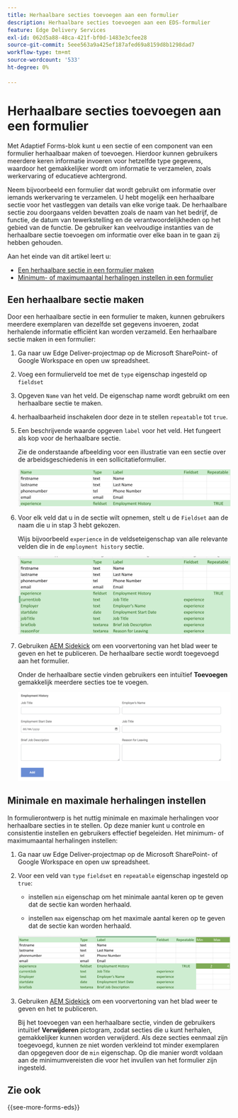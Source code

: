 ```yaml
---
title: Herhaalbare secties toevoegen aan een formulier
description: Herhaalbare secties toevoegen aan een EDS-formulier
feature: Edge Delivery Services
exl-id: 062d5a88-48ca-421f-bf0d-1483e3cfee28
source-git-commit: 5eee563a9a425ef187afed69a8159d8b1298dad7
workflow-type: tm+mt
source-wordcount: '533'
ht-degree: 0%

---
```


# Herhaalbare secties toevoegen aan een formulier

Met Adaptief Forms-blok kunt u een sectie of een component van een formulier herhaalbaar maken of toevoegen. Hierdoor kunnen gebruikers meerdere keren informatie invoeren voor hetzelfde type gegevens, waardoor het gemakkelijker wordt om informatie te verzamelen, zoals werkervaring of educatieve achtergrond.

Neem bijvoorbeeld een formulier dat wordt gebruikt om informatie over iemands werkervaring te verzamelen. U hebt mogelijk een herhaalbare sectie voor het vastleggen van details van elke vorige taak. De herhaalbare sectie zou doorgaans velden bevatten zoals de naam van het bedrijf, de functie, de datum van tewerkstelling en de verantwoordelijkheden op het gebied van de functie. De gebruiker kan veelvoudige instanties van de herhaalbare sectie toevoegen om informatie over elke baan in te gaan zij hebben gehouden.

Aan het einde van dit artikel leert u:

* [Een herhaalbare sectie in een formulier maken](#add-repeatable-sections-to-a-form)
* [Minimum- of maximumaantal herhalingen instellen in een formulier](#set-minimum-or-maximum-number-of-repetitions-for-a-repeatable-section)

## Een herhaalbare sectie maken

Door een herhaalbare sectie in een formulier te maken, kunnen gebruikers meerdere exemplaren van dezelfde set gegevens invoeren, zodat herhalende informatie efficiënt kan worden verzameld. Een herhaalbare sectie maken in een formulier:

1. Ga naar uw Edge Deliver-projectmap op de Microsoft SharePoint- of Google Workspace en open uw spreadsheet.

1. Voeg een formulierveld toe met de `type` eigenschap ingesteld op `fieldset`
1. Opgeven `Name` van het veld. De eigenschap name wordt gebruikt om een herhaalbare sectie te maken.
1. herhaalbaarheid inschakelen door deze in te stellen `repeatable` tot `true`.
1. Een beschrijvende waarde opgeven `label` voor het veld. Het fungeert als kop voor de herhaalbare sectie.

   Zie de onderstaande afbeelding voor een illustratie van een sectie over de arbeidsgeschiedenis in een sollicitatieformulier.

   ![](/help/edge/assets/repeatable-section-example-job-application-form.png)

1. Voor elk veld dat u in de sectie wilt opnemen, stelt u de `Fieldset` aan de naam die u in stap 3 hebt gekozen.

   Wijs bijvoorbeeld `experience` in de veldseteigenschap van alle relevante velden die in de `employment history` sectie.

   ![voorbeeld van een herhaalbaar sectieveld en de bijbehorende eigenschappen](/help/edge/assets/repeatable-section--mention-fieldset-name-example-job-application-form.png)

1. Gebruiken [AEM Sidekick](https://www.aem.live/developer/tutorial#preview-and-publish-your-content) om een voorvertoning van het blad weer te geven en het te publiceren. De herhaalbare sectie wordt toegevoegd aan het formulier.

   Onder de herhaalbare sectie vinden gebruikers een intuïtief **Toevoegen** gemakkelijk meerdere secties toe te voegen.

   ![herhaalbare sectie, knop Toevoegen, om meerdere secties toe te voegen ](/help/edge/assets/repeatable-section-example.png)


## Minimale en maximale herhalingen instellen

In formulierontwerp is het nuttig minimale en maximale herhalingen voor herhaalbare secties in te stellen. Op deze manier kunt u controle en consistentie instellen en gebruikers effectief begeleiden. Het minimum- of maximumaantal herhalingen instellen:

1. Ga naar uw Edge Deliver-projectmap op de Microsoft SharePoint- of Google Workspace en open uw spreadsheet.

1. Voor een veld van `type` `fieldset` en `repeatable` eigenschap ingesteld op `true`:

   * instellen `min` eigenschap om het minimale aantal keren op te geven dat de sectie kan worden herhaald.

   * instellen `max` eigenschap om het maximale aantal keren op te geven dat de sectie kan worden herhaald.

   ![Stel de eigenschap min en max in om op te geven hoe vaak de sectie kan worden herhaald](/help/edge/assets/repeatable-section-set-min-max.png)

1. Gebruiken [AEM Sidekick](https://www.aem.live/developer/tutorial#preview-and-publish-your-content) om een voorvertoning van het blad weer te geven en het te publiceren.

   Bij het toevoegen van een herhaalbare sectie, vinden de gebruikers intuïtief **Verwijderen** pictogram, zodat secties die u kunt herhalen, gemakkelijker kunnen worden verwijderd. Als deze secties eenmaal zijn toegevoegd, kunnen ze niet worden verkleind tot minder exemplaren dan opgegeven door de `min` eigenschap. Op die manier wordt voldaan aan de minimumvereisten die voor het invullen van het formulier zijn ingesteld.

<!--

For example, consider a form used to collect information from users applying for a loan. . You may have a repeatable section for capturing details of each co-applicant. The repeatable section would typically contain fields such as co-co-applicant

The form allows users to provide personal information, including details of the co-applicants. Users can enter details for co-applicants, with this section being repeatable.

![Repeatable sections in forms](/help/forms/assets/eds-repeatable.png)

## Prerequisites

The [Adaptive Forms Block is enabled](/help/edge/docs/forms/create-forms.md) for your Edge Delivery Services project. 

## Add a repeatable section to a form 

Let's take an example of a loan application form. The form enables users to submit personal information. You can include co-applicant details using repeatable sections, with the option to add a minimum and maximum of three co-applicant sections.

"_You can use a Microsoft Excel file on your SharePoint Site or Google Sheet file on Google Drive to develop a form. Examples in this document are based on a [Microsoft Excel file on your SharePoint Site](https://www.aem.live/docs/setup-customer-SharePoint)._" 


To add repeatable sections in Edge Delivery:

1. [Author a form using Microsoft Excel](#author-form)
2. [Preview and publish the form](#preview-form)

### Author a form using Microsoft Excel {#author-form}

1. Go to your Edge Deliver project folder on Microsoft SharePoint or Google Workspace and open your spreadsheet. For example, open an a spreadsheet named `loan-application.xlsx`.

1. Add a new columns labeled `Repeatable` to the sheet contaning your form fields. By default, the `shared-default` sheet contains the form fields.  

1. Add new columns labeled as `Repeatable`, `Min`, and `Max` in your Microsoft Excel file.
1. Specify the value for the `Repeatable` column as `True` for the fieldset that you want to make repeatable.
1. Specify the values for the `Min` and `Max` columns. The `Min` value represents the minimum number of occurrences for which the panel repeats, while the `Max` value represents the maximum number of occurrences for which the panel repeats.
1. Save your Microsoft Excel file.
     
>[!NOTE]
>
> Here is the [Loan application](/help/forms/assets/loan-application.xlsx) excel sheet for your reference. 

### Preview/Publish the form using your Edge Delivery Service

1. Open or create new document file in a Microsft SharePoint Site to embed the Excel sheet  in it using a `Form Block`. For example, open the `index` file and add a `Form Block`.
2. Open the command prompt, navigate to your AEM Edge Delivery project directory on your local machine, and execute the command as `aem up`.

The form is accessible at `https://localhost:3000`, where clicking the `Add` button adds new repeatable section for entering co-applicant details. You can also delete the the repeatable section by clicking the `Delete` button. 

>[!NOTE]
>
> If you encounter a "Page Not Found" error while accessing your form at localhost, add the directory name of the Microsoft SharePoint Site in front of the URL where your form is located. For example, `http://localhost:3000/<dir-name>/`

-->


## Zie ook

{{see-more-forms-eds}}
